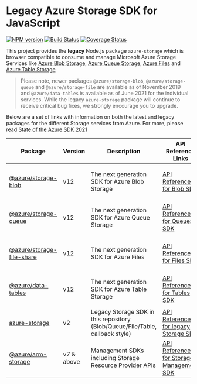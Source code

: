 # Legacy Azure Storage SDK for JavaScript

[![NPM version](https://badge.fury.io/js/azure-storage.svg)](http://badge.fury.io/js/azure-storage) [![Build Status](https://travis-ci.org/Azure/azure-storage-node.svg?branch=master)](https://travis-ci.org/Azure/azure-storage-node/branches) [![Coverage Status](https://coveralls.io/repos/Azure/azure-storage-node/badge.svg?branch=master&service=github)](https://coveralls.io/github/Azure/azure-storage-node?branch=master)

This project provides the **legacy** Node.js package `azure-storage` which is browser compatible to consume and manage Microsoft Azure Storage Services like [Azure Blob Storage](https://azure.microsoft.com/services/storage/blobs/), [Azure Queue Storage](https://azure.microsoft.com/services/storage/queues/), [Azure Files](https://azure.microsoft.com/services/storage/files) and [Azure Table Storage](https://azure.microsoft.com/services/storage/tables/)

> Please note, newer packages `@azure/storage-blob`, `@azure/storage-queue` and `@azure/storage-file` are available as of November 2019 and `@azure/data-tables` is available as of June 2021 for the individual services. While the legacy `azure-storage` package will continue to receive critical bug fixes, we strongly encourage you to upgrade.

Below are a set of links with information on both the latest and legacy packages for the different Storage services from Azure. For more, please read [State of the Azure SDK 2021](https://devblogs.microsoft.com/azure-sdk/state-of-the-azure-sdk-2021/)

| Package                                                                                 | Version     | Description                                                                              | API Reference Links                                          |  Migration Guide Links                                                                    |
|------------------------------------------------------------------------------------------|-------------|------------------------------------------------------------------------------------------|---------------------------------------------------------------------------------------------------------------------------------------------------------|---------------------------------------------------------------------------------------------------------------------------------------------------------|
| [@azure/storage-blob](https://www.npmjs.com/package/@azure/storage-blob)              | v12         | The next generation SDK for Azure Blob Storage             |  [API Reference for Blob SDK](https://docs.microsoft.com/javascript/api/@azure/storage-blob) | [Migration Guide from `azure-storage` to `@azure/storage-blob`](https://github.com/Azure/azure-sdk-for-js/blob/main/sdk/storage/storage-blob/MigrationGuide.md) |
| [@azure/storage-queue](https://www.npmjs.com/package/@azure/storage-queue)              | v12         | The next generation SDK for Azure Queue Storage             |  [API Reference for Queues SDK](https://docs.microsoft.com/javascript/api/@azure/storage-queue) | [Migration Guide from `azure-storage` to `@azure/storage-queue`](https://github.com/Azure/azure-sdk-for-js/blob/main/sdk/storage/storage-queue/MigrationGuide.md)  |
| [@azure/storage-file-share](https://www.npmjs.com/package/@azure/storage-file-share)              | v12         | The next generation SDK for Azure Files             |  [API Reference for Files SDK](https://docs.microsoft.com/javascript/api/@azure/storage-file-share) | [Migration Guide from `azure-storage` to `@azure/storage-file-share`](https://github.com/Azure/azure-sdk-for-js/blob/main/sdk/storage/storage-file-share/MigrationGuide.md)  |
| [@azure/data-tables](https://www.npmjs.com/package/@azure/data-tables)              | v12         | The next generation SDK for Azure Table Storage             |  [API Reference for Tables SDK](https://docs.microsoft.com/javascript/api/@azure/data-tables) | [Migration Guide from `azure-storage` to `@azure/data-tables`](https://github.com/Azure/azure-sdk-for-js/blob/main/sdk/tables/data-tables/MigrationGuide.md)  |
| [azure-storage](https://www.npmjs.com/package/azure-storage)             | v2          | Legacy Storage SDK in this repository (Blob/Queue/File/Table, callback style)            | [API Reference for legacy Storage SDK](https://docs.microsoft.com/javascript/api/azure-storage) | |
| [@azure/arm-storage](https://www.npmjs.com/package/@azure/arm-storage)      | v7 & above          | Management SDKs including Storage Resource Provider APIs                                 | [API Reference for Storage Management SDK](https://docs.microsoft.com/javascript/api/@azure/arm-storage) | |
